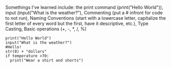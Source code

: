 Somethings I've learned include: 
the print command (print("Hello World")),
input (input("What is the weather?"),
Commenting (put a # infront for code to not run),
Naming Conventions (start with a lowercase letter, capitalize the first letter of every word but the first, have it descriptive, etc.),
Type Casting,
Basic operations (+, -, *, /, %)
```
print("Hello World")
input("What is the weather?")
#Hello!
str(8) + "dollars"
if temperature >70:
  print("Wear a shirt and shorts")
